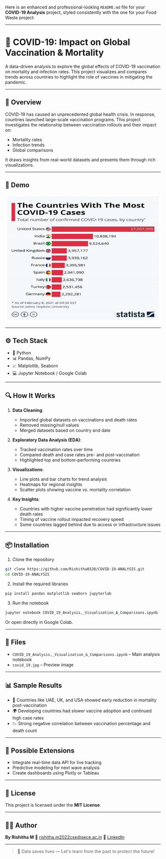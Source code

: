 


Here is an enhanced and professional-looking `README.md` file for your **COVID-19 Analysis** project, styled consistently with the one for your Food Waste project:

---


# 🦠 COVID-19: Impact on Global Vaccination & Mortality

A data-driven analysis to explore the global effects of COVID-19 vaccination on mortality and infection rates. This project visualizes and compares trends across countries to highlight the role of vaccines in mitigating the pandemic.

---

## 🧠 Overview

COVID-19 has caused an unprecedented global health crisis. In response, countries launched large-scale vaccination programs. This project investigates the relationship between vaccination rollouts and their impact on:

- Mortality rates
- Infection trends
- Global comparisons

It draws insights from real-world datasets and presents them through rich visualizations.

---

## 📸 Demo

![COVID-19 Analysis](covid_19.jpg) <!-- Replace with your own image if needed -->

---

## ⚙️ Tech Stack

- 🐍 Python
- 📊 Pandas, NumPy
- 📈 Matplotlib, Seaborn
- 💻 Jupyter Notebook / Google Colab

---

## 🔍 How It Works

1. **Data Cleaning**:
   - Imported global datasets on vaccinations and death rates
   - Removed missing/null values
   - Merged datasets based on country and date

2. **Exploratory Data Analysis (EDA)**:
   - Tracked vaccination rates over time
   - Compared death and case rates pre- and post-vaccination
   - Highlighted top and bottom-performing countries

3. **Visualizations**:
   - Line plots and bar charts for trend analysis
   - Heatmaps for regional insights
   - Scatter plots showing vaccine vs. mortality correlation

4. **Key Insights**:
   - Countries with higher vaccine penetration had significantly lower death rates
   - Timing of vaccine rollout impacted recovery speed
   - Some countries lagged behind due to access or infrastructure issues

---

## 📦 Installation

1. Clone the repository  
```bash
git clone https://github.com/Rishitha0320/COVID-19-ANALYSIS.git
cd COVID-19-ANALYSIS
````

2. Install the required libraries

```bash
pip install pandas matplotlib seaborn jupyterlab
```

3. Run the notebook

```bash
jupyter notebook COVID_19_Analysis,_Visualization_&_Comparisons.ipynb
```

Or open directly in Google Colab.

---

## 📁 Files

* `COVID_19_Analysis,_Visualization_&_Comparisons.ipynb` – Main analysis notebook
* `covid_19.jpg` – Preview image

---

## 📊 Sample Results

* 💉 Countries like UAE, UK, and USA showed early reduction in mortality post-vaccination
* 🌍 Developing countries had slower vaccine adoption and continued high case rates
* 📉 Strong negative correlation between vaccination percentage and death count

---

## 🚀 Possible Extensions

* Integrate real-time data API for live tracking
* Predictive modeling for next wave analysis
* Create dashboards using Plotly or Tableau

---

## 🪪 License

This project is licensed under the **MIT License**.

---

## 👩‍💻 Author

**By Rishitha M**
📧 [rishitha.m2022cse@sece.ac.in](mailto:rishitha.m2022cse@sece.ac.in)
🔗 [LinkedIn](https://linkedin.com/in/rishitha-m)


---

> 💉 Data saves lives — Let's learn from the past to protect the future!




